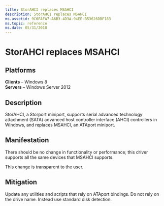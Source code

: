 ```yaml
---
title: StorAHCI replaces MSAHCI
description: StorAHCI replaces MSAHCI
ms.assetid: 9C6FAFA7-A6B3-4D3A-94EE-B53626DBF183
ms.topic: reference
ms.date: 05/31/2018
---
```


# StorAHCI replaces MSAHCI

## Platforms

**Clients** – Windows 8  
**Servers** – Windows Server 2012  


## Description

StorAHCI, a Storport miniport, supports serial advanced technology attachment (SATA) advanced host controller interface (AHCI) controllers in Windows, and replaces MSAHCI, an ATAport miniport.

## Manifestation

There should be no change in functionality or performance; this driver supports all the same devices that MSAHCI supports.

This change is transparent to the user.

## Mitigation

Update any utilities and scripts that rely on ATAport bindings. Do not rely on the drive name. Instead use standard disk detection.

 

 





